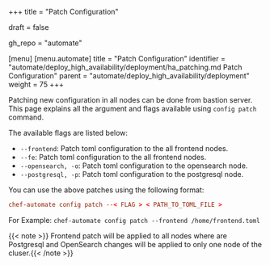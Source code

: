 +++
title = "Patch Configuration"

draft = false

gh_repo = "automate"

[menu]
  [menu.automate]
    title = "Patch Configuration"
    identifier = "automate/deploy_high_availability/deployment/ha_patching.md Patch Configuration"
    parent = "automate/deploy_high_availability/deployment"
    weight = 75
+++

Patching new configuration in all nodes can be done from bastion server. This page explains all the argument and flags available using `config patch` command.

The available flags are listed below:

-   `--frontend`: Patch toml configuration to the all frontend nodes.
-   `--fe`: Patch toml configuration to the all frontend nodes.
-   `--opensearch, -o`: Patch toml configuration to the opensearch node.
-   `--postgresql, -p`: Patch toml configuration to the postgresql node.

You can use the above patches using the following format:

```toml
chef-automate config patch --< FLAG > < PATH_TO_TOML_FILE >
```

For Example: `chef-automate config patch --frontend /home/frontend.toml`

{{< note >}} Frontend patch will be applied to all nodes where are Postgresql and OpenSearch changes will be applied to only one node 
of the cluser.{{< /note >}}